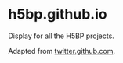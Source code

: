 # h5bp.github.io

Display for all the H5BP projects.

Adapted from [twitter.github.com](https://github.com/twitter/twitter.github.com).

